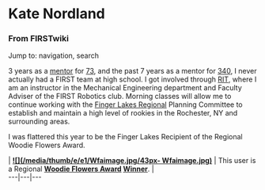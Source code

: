 # Kate Nordland

### From FIRSTwiki

Jump to: navigation, search

3 years as a [mentor](/index.php/Mentor "Mentor" ) for [73](/index.php/73 "73"
), and the past 7 years as a mentor for [340](/index.php/340 "340" ), I never
actually had a FIRST team at high school. I got involved through
[RIT](/index.php/Rochester_Institute_of_Technology "Rochester Institute of
Technology" ), where I am an instructor in the Mechanical Engineering
department and Faculty Adviser of the FIRST Robotics club. Morning classes
will allow me to continue working with the [Finger Lakes
Regional](/index.php/Finger_Lakes_Regional "Finger Lakes Regional" ) Planning
Committee to establish and maintain a high level of rookies in the Rochester,
NY and surrounding areas.

I was flattered this year to be the Finger Lakes Recipient of the Regional
Woodie Flowers Award.

|  **[![](/media/thumb/e/e1/Wfaimage.jpg/43px-
Wfaimage.jpg)](/index.php/Image:Wfaimage.jpg "" )** | This user is a Regional
**[Woodie Flowers Award](/index.php/Woodie_Flowers_Award "Woodie Flowers
Award" ) [Winner](/index.php/Category:Woodie_Flowers_Award_recipients
"Category:Woodie Flowers Award recipients" )**. |  
---|---|---  
  
